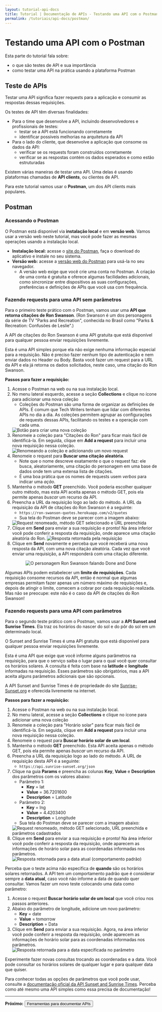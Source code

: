 ```yaml
---
layout: tutorial-api-docs
title: Tutorial | Documentação de APIs - Testando uma API com o Postman
permalink: /tutoriais/api-docs/postman/
---
```


# Testando uma API com o Postman

Esta parte do tutorial fala sobre:

* o que são testes de API e sua importância
* como testar uma API na prática usando a plataforma Postman

## Teste de APIs

Testar uma API significa fazer requests para a aplicação e consumir as respostas dessas requisições.

Os testes de API têm diversas finalidades:

* Para o time que desenvolve a API, incluindo desenvolvedores e profissionais de testes:
  * testar se a API está funcionando corretamente
  * identificar possíveis melhorias na arquitetura da API
* Para o lado do cliente, que desenvolve a aplicação que consome os dados da API:
  * verificar se os requests foram construídos corretamente
  * verificar se as respostas contém os dados esperados e como estão estruturadas

Existem várias maneiras de testar uma API. Uma delas é usando plataformas chamadas de **API clients**, ou clientes de API.

Para este tutorial vamos usar o **Postman**, um dos API clients mais populares.

## Postman

### Acessando o Postman

O Postman está disponível via **instalação local** e em **versão web**. Vamos usar a versão web neste tutorial, mas você pode fazer as mesmas operações usando a instalação local.

* **Instalação local:** acesse o [site do Postman](https://www.postman.com/), faça o download do aplicativo e instale no seu sistema.
* **Versão web:** acesse a [versão web do Postman](https://web.postman.co/) para usá-la no seu navegador.
  * A versão web exige que você crie uma conta no Postman. A criação de uma conta é gratuita e oferece algumas facilidades adicionais, como sincronizar entre dispositivos as suas configurações, preferências e definições de APIs que você usa com frequência.

### Fazendo requests para uma API sem parâmetros

Para o primeiro teste prático com o Postman, vamos usar uma **API que retorna citações de Ron Swanson**. (Ron Swanson é um dos personagens da série de TV "Parks and Recreation", conhecida no Brasil como "Parks & Recreation: Confusões de Leslie".)

A API de citações do Ron Swanson é uma API gratuita que está disponível para qualquer pessoa enviar requisições livremente.

Esta é uma API simples porque ela não exige nenhuma informação especial para a requisição. Não é preciso fazer nenhum tipo de autenticação e nem enviar dados no Header ou Body. Basta você fazer um request para a URL da API e ela já retorna os dados solicitados, neste caso, uma citação do Ron Swanson.

**Passos para fazer a requisição:**

1. Acesse o Postman na web ou na sua instalação local.
1. No menu lateral esquerdo, acesse a seção **Collections** e clique no ícone para adicionar uma nova coleção
    * Coleções do Postman são uma forma de organizar as definições de APIs. É comum que Tech Writers tenham que lidar com diferentes APIs no dia a dia. As coleções permitem agrupar as configurações de requests dessas APIs, facilitando os testes e a operação com cada uma.
    <img src="/res/img/api-docs/tutorial-postman-01.png" alt-text="Botão para criar uma nova coleção" title="Botão para criar uma nova coleção" class="imagem-curso" />
1. Renomeie a coleção para "Citações do Ron" para ficar mais fácil de identificá-la. Em seguida, clique em **Add a request** para incluir uma nova requisição nessa coleção.   
    <img src="/res/img/api-docs/tutorial-postman-02.png" alt-text="Renomeando a coleção e adicionando um novo request" title="Renomeando a coleção e adicionando um novo request" class="imagem-curso" />
1. Renomeie o request para **Buscar uma citação aleatória**.
    * Note que o nome descreve exatamente o que o request faz: ele busca, aleatoriamente, uma citação do personagem em uma base de dados onde tem uma extensa lista de citações.
    * É uma boa prática que os nomes de requests usem *verbos* para indicar uma *ação*.
1. Mantenha o método **GET** preenchido. Você poderia escolher qualquer outro método, mas esta API aceita apenas o método GET, pois ela permite apenas *buscar* um recurso da API.
1. Preencha a URL da requisição logo ao lado do método. A URL da requisição da API de citações do Ron Swanson é a seguinte:
    * `https://ron-swanson-quotes.herokuapp.com/v2/quotes`
    * Sua tela do Postman deve se parecer com a imagem abaixo:
    <img src="/res/img/api-docs/tutorial-postman-03.png" alt-text="Request renomeado, método GET selecionado e URL preenchida" title="Request renomeado, método GET selecionado e URL preenchida" class="imagem-curso" />
2. Clique em **Send** para enviar a sua requisição e pronto! Na área inferior você pode conferir a resposta da requisição, onde aparece uma citação aleatória do Ron.
    <img src="/res/img/api-docs/tutorial-postman-04.png" alt-text="Resposta retornada pela requisição" title="Resposta retornada pela requisição" class="imagem-curso" />
3. Clique em **Send** novamente e perceba que você receberá uma nova resposta da API, com uma nova citação aleatória. Cada vez que você enviar uma requisição, a API responderá com uma citação diferente.

<p style="text-align: center;">
    <img src="/res/img/api-docs/ron-swanson-done.gif" alt-text="GIF animado do personagem Ron Swanson falando Done and Done" title="O personagem Ron Swanson falando Done and Done" style="max-height: 300px" />
</p>

<div class="alerta alerta-azul">
    <p>Algumas APIs podem estabelecer um <b>limite de requisições</b>. Cada requisição consome recursos da API, então é normal que algumas empresas permitam fazer apenas um número máximo de requisições e, depois de atingir o limite, comecem a cobrar por cada requisição realizada. Mas não se preocupe: este não é o caso da API de citações do Ron Swanson!</p>
</div>

### Fazendo requests para uma API com parâmetros

Para o segundo teste prático com o Postman, vamos usar a **API Sunset and Sunrise Times**. Ela traz os horários do nascer do sol e do pôr do sol em um determinado local.

O Sunset and Sunrise Times é uma API gratuita que está disponível para qualquer pessoa enviar requisições livremente.

Esta é uma API que exige que você informe alguns parâmetros na requisição, para que o serviço saiba o lugar para o qual você quer consultar os horários solares. A consulta é feita com base na **latitude** e **longitude** informadas na requisição. Esses parâmetros são obrigatórios, mas a API aceita alguns parâmetros adicionais que são opcionais.

<div class="alerta alerta-azul">
    <p>A API Sunset and Sunrise Times é de propriedade do site <a href="https://sunrise-sunset.org/" target="_blank">Sunrise-Sunset.org</a> e oferecida livremente na internet.</p>
</div>

**Passos para fazer a requisição:**

1. Acesse o Postman na web ou na sua instalação local.
2. No menu lateral, acesse a seção **Collections** e clique no ícone para adicionar uma nova coleção
3. Renomeie a coleção para "Horário solar" para ficar mais fácil de identificá-la. Em seguida, clique em **Add a request** para incluir uma nova requisição nessa coleção.
4. Renomeie o request para **Buscar horário solar de um local**.
5. Mantenha o método **GET** preenchido. Esta API aceita apenas o método GET, pois ela permite apenas *buscar* um recurso da API.
6. Preencha a URL da requisição logo ao lado do método. A URL de requisição desta API é a seguinte:
    * `https://api.sunrise-sunset.org/json`
7. Clique na guia **Params** e preencha as colunas **Key**, **Value** e **Description** dos parâmetros com os valores abaixo:
    * Parâmetro 1:
        * **Key** = lat
        * **Value** = 36.7201600
        * **Description** = Latitude
    * Parâmetro 2:
        * **Key** = lng
        * **Value** = 4.4203400
        * **Description** = Longitude
    * Sua tela do Postman deve se parecer com a imagem abaixo:
    <img src="/res/img/api-docs/tutorial-postman-05.png" alt-text="Request renomeado, método GET selecionado, URL preenchida e parâmetros cadastrados" title="Request renomeado, método GET selecionado, URL preenchida e parâmetros cadastrados" class="imagem-curso" />
8. Clique em **Send** para enviar a sua requisição e pronto! Na área inferior você pode conferir a resposta da requisição, onde aparecem as informações de horário solar para as coordenadas informadas nos parâmetros.
    <img src="/res/img/api-docs/tutorial-postman-06.png" alt-text="Resposta retornada para a data atual (comportamento padrão)" title="Resposta retornada para a data atual (comportamento padrão)" class="imagem-curso" />

Perceba que o teste acima não especifica de **quando** são os horários solares retornados. A API tem um comportamento padrão que é considerar sempre a **data atual**, caso você não informe a data de quando quer consultar. Vamos fazer um novo teste colocando uma data como parâmetro:

1. Acesse o request **Buscar horário solar de um local** que você criou nos passos anteriores.
2. Abaixo do parâmetro de longitude, adicione um novo parâmetro:
    * **Key** = date
    * **Value** = tomorrow
    * **Description** = Data
3. Clique em **Send** para enviar a sua requisição. Agora, na área inferior você pode conferir a resposta da requisição, onde aparecem as informações de horário solar para as coordenadas informadas nos parâmetros.
    <img src="/res/img/api-docs/tutorial-postman-07.png" alt-text="Resposta retornada para a data especificada no parâmetro" title="Resposta retornada para a data especificada no parâmetro" class="imagem-curso" />

Experimente fazer novas consultas trocando as coordenadas e a data. Você pode consultar os horários solares de qualquer lugar e para qualquer data que quiser.

Para conhecer todas as opções de parâmetros que você pode usar, consulte a [documentação oficial da API Sunset and Sunrise Times](https://sunrise-sunset.org/api). Perceba como até mesmo uma API simples como essa precisa de documentação!

---

<p class="proxima-unidade"><b>Próximo:</b> <a href="/tutoriais/api-docs/ferramentas/"><button type="button" class="btn btn-dark">Ferramentas para documentar APIs</button></a></p>
